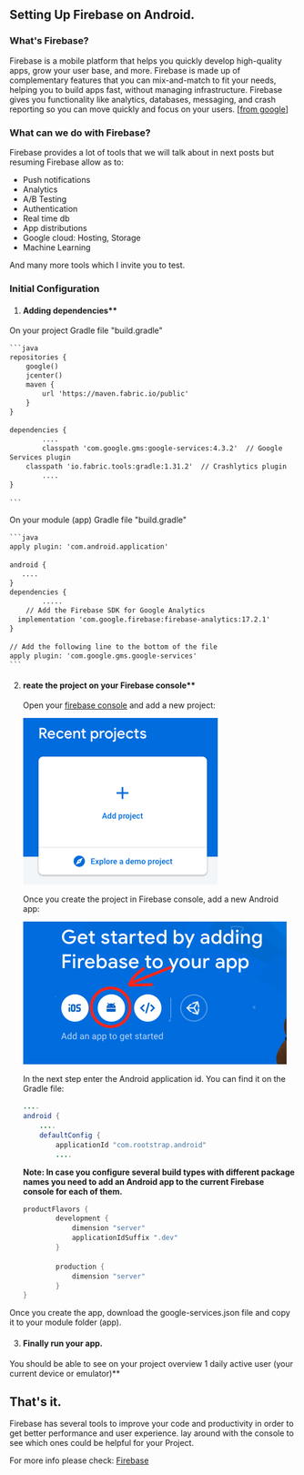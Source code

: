 
## Setting Up Firebase on Android.
### What's Firebase?

Firebase is a mobile platform that helps you quickly develop high-quality apps, grow your user base, and more. Firebase is made up of complementary features that you can mix-and-match to fit your needs, helping you to build apps fast, without managing infrastructure. Firebase gives you functionality like analytics, databases, messaging, and crash reporting so you can move quickly and focus on your users. [[from google]](https://developer.android.com/studio/write/firebase)

### What can we do with Firebase?

Firebase provides a lot of tools that we will talk about in next posts but resuming Firebase allow as to:
- Push notifications
- Analytics
- A/B Testing
- Authentication
- Real time db
- App distributions
- Google cloud: Hosting, Storage
- Machine Learning

And many more tools which I invite you to test.

### Initial Configuration

1. #### Adding dependencies**

On your project  Gradle file "build.gradle"

    ```java
    repositories {
        google()
        jcenter()
        maven {
            url 'https://maven.fabric.io/public'
        }
    }

    dependencies {
    		....        
    		classpath 'com.google.gms:google-services:4.3.2'  // Google Services plugin
        classpath 'io.fabric.tools:gradle:1.31.2'  // Crashlytics plugin
    		....
    }

    ```

On your module (app) Gradle file "build.gradle"

    ```java
    apply plugin: 'com.android.application'

    android {
       ....
    }
    dependencies {
    		.....
    	// Add the Firebase SDK for Google Analytics
      implementation 'com.google.firebase:firebase-analytics:17.2.1'
    }

    // Add the following line to the bottom of the file
    apply plugin: 'com.google.gms.google-services'
    ```

2. #### reate the project on your Firebase console**

    Open your [firebase console](https://console.firebase.google.com/)  and add a new project:

    ![Add firebase](images/fb1.png)

    Once you create the project in Firebase console, add a new Android app:

    ![Add android plattform](images/fb2.png)

    In the next step enter the Android application id. You can find it on the Gradle file:

    ```java
    ....
    android {
        ....
        defaultConfig {
            applicationId "com.rootstrap.android"
    		....
    ```

    **Note: In case you configure several build types with different package names you need to add an Android app to the current Firebase console for each of them.**

    ```java
    productFlavors {
            development {
                dimension "server"
                applicationIdSuffix ".dev"
            }

            production {
                dimension "server"
            }
    }
    ```

Once you create the app, download the google-services.json file and copy it to your module folder (app).

3. #### Finally run your app.
You should be able to see on your project overview 1 daily active user (your current device or emulator)**

## That's it.

Firebase has several tools to improve your code and productivity in order to get better performance and user experience. lay around with the console to see which ones could be helpful for your Project.

For more info please check:
[Firebase](https://firebase.google.com/)

